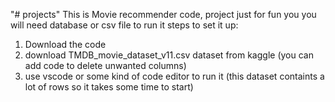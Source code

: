 "# projects" 
This is Movie recommender code, project just for fun you you will need database or csv file to run it
steps to set it up:
1. Download the code
2. download TMDB_movie_dataset_v11.csv dataset from kaggle (you can add code to delete unwanted columns)
3. use vscode or some kind of code editor to run it (this dataset containts a lot of rows so it takes some time to start)

